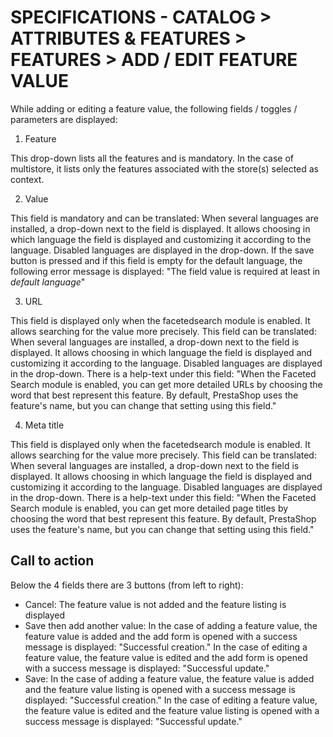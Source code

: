 # SPECIFICATIONS - CATALOG > ATTRIBUTES & FEATURES > FEATURES > ADD / EDIT FEATURE VALUE


While adding or editing a feature value, the following fields / toggles / parameters are displayed:

1) Feature 

This drop-down lists all the features and is mandatory. In the case of multistore, it lists only the features associated with the store(s) selected as context.

2) Value 

This field is mandatory and can be translated: When several languages are installed, a drop-down next to the field is displayed. It allows choosing in which language the field is displayed and customizing it according to the language. Disabled languages are displayed in the drop-down.
If the save button is pressed and if this field is empty for the default language, the following error message is displayed: "The field value is required at least in _default language_"

3) URL 

This field is displayed only when the facetedsearch module is enabled. It allows searching for the value more precisely. 
This field can be translated: When several languages are installed, a drop-down next to the field is displayed. It allows choosing in which language the field is displayed and customizing it according to the language. Disabled languages are displayed in the drop-down. 
There is a help-text under this field: "When the Faceted Search module is enabled, you can get more detailed URLs by choosing the word that best represent this feature. By default, PrestaShop uses the feature's name, but you can change that setting using this field."

4) Meta title 

This field is displayed only when the facetedsearch module is enabled. It allows searching for the value more precisely. 
This field can be translated: When several languages are installed, a drop-down next to the field is displayed. It allows choosing in which language the field is displayed and customizing it according to the language. Disabled languages are displayed in the drop-down. 
There is a help-text under this field: "When the Faceted Search module is enabled, you can get more detailed page titles by choosing the word that best represent this feature. By default, PrestaShop uses the feature's name, but you can change that setting using this field."

## Call to action
Below the 4 fields there are 3 buttons (from left to right):

  - Cancel: The feature value is not added and the feature listing is displayed
- Save then add another value: 
In the case of adding a feature value, the feature value is added and the add form is opened with a success message is displayed: "Successful creation."
In the case of editing a feature value, the feature value is edited and the add form is opened with a success message is displayed: "Successful update."
- Save: 
In the case of adding a feature value, the feature value is added and the feature value listing is opened with a success message is displayed: "Successful creation."
In the case of editing a feature value, the feature value is edited and the feature value listing is opened with a success message is displayed: "Successful update."


